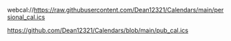 webcal://https://raw.githubusercontent.com/Dean12321/Calendars/main/persional_cal.ics


https://github.com/Dean12321/Calendars/blob/main/pub_cal.ics